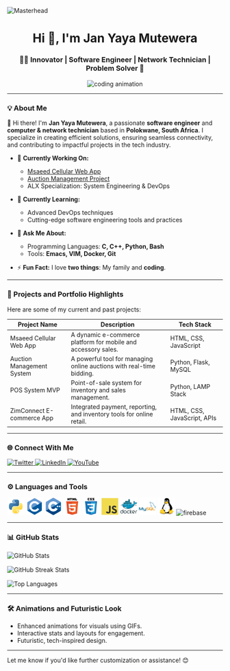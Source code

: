 ![Masterhead](https://images.unsplash.com/photo-1488590528505-98d2b5aba04b?w=400&auto=format&fit=crop&q=60&ixlib=rb-4.0.3&ixid=M3wxMjA3fDB8MHxzZWFyY2h8NXx8cHJvZ3JhbW1pbmclMjBiYW5uZXJzfGVufDB8fDB8fHww)

<h1 align="center">Hi 👋, I'm Jan Yaya Mutewera</h1>
<h3 align="center">👨‍💻 Innovator | Software Engineer | Network Technician | Problem Solver 🚀</h3>

<p align="center">
  <img align="center" src="https://media.giphy.com/media/qgQUggAC3Pfv687qPC/giphy.gif" alt="coding animation" width="500" height="300" />
</p>

---

### 💡 About Me

👋 Hi there! I'm **Jan Yaya Mutewera**, a passionate **software engineer** and **computer & network technician** based in **Polokwane, South Africa**. I specialize in creating efficient solutions, ensuring seamless connectivity, and contributing to impactful projects in the tech industry.

- 🔭 **Currently Working On:**
  - [Msaeed Cellular Web App](https://msaeedcellular.com)
  - [Auction Management Project](https://github.com/KingJ89/auction_management.git)
  - ALX Specialization: System Engineering & DevOps

- 🌱 **Currently Learning:**
  - Advanced DevOps techniques
  - Cutting-edge software engineering tools and practices

- 💬 **Ask Me About:**
  - Programming Languages: **C, C++, Python, Bash**
  - Tools: **Emacs, VIM, Docker, Git**

- ⚡ **Fun Fact:** I love **two things**: My family and **coding**.

---

### 🌟 Projects and Portfolio Highlights
Here are some of my current and past projects:

| **Project Name**          | **Description**                                                                 | **Tech Stack**             |
|----------------------------|---------------------------------------------------------------------------------|----------------------------|
| Msaeed Cellular Web App    | A dynamic e-commerce platform for mobile and accessory sales.                   | HTML, CSS, JavaScript      |
| Auction Management System | A powerful tool for managing online auctions with real-time bidding.            | Python, Flask, MySQL       |
| POS System MVP             | Point-of-sale system for inventory and sales management.                        | Python, LAMP Stack         |
| ZimConnect E-commerce App  | Integrated payment, reporting, and inventory tools for online retail.           | HTML, CSS, JavaScript, APIs|

---

### 🌐 Connect With Me

<p align="left">
  <a href="https://twitter.com/@janmutewera1" target="_blank">
    <img src="https://raw.githubusercontent.com/rahuldkjain/github-profile-readme-generator/master/src/images/icons/Social/twitter.svg" alt="Twitter" height="30" width="40" />
  </a>
  <a href="https://linkedin.com/in/jan-mutewera-2406419a" target="_blank">
    <img src="https://raw.githubusercontent.com/rahuldkjain/github-profile-readme-generator/master/src/images/icons/Social/linked-in-alt.svg" alt="LinkedIn" height="30" width="40" />
  </a>
  <a href="https://www.youtube.com/channel/UCQZPAXMT0DO-ERCBUYO9PJA" target="_blank">
    <img src="https://raw.githubusercontent.com/rahuldkjain/github-profile-readme-generator/master/src/images/icons/Social/youtube.svg" alt="YouTube" height="30" width="40" />
  </a>
</p>

---

### ⚙️ Languages and Tools
<p align="left">
  <img src="https://raw.githubusercontent.com/devicons/devicon/master/icons/python/python-original.svg" alt="python" width="40" height="40"/>
  <img src="https://raw.githubusercontent.com/devicons/devicon/master/icons/c/c-original.svg" alt="c" width="40" height="40"/>
  <img src="https://raw.githubusercontent.com/devicons/devicon/master/icons/cplusplus/cplusplus-original.svg" alt="cplusplus" width="40" height="40"/>
  <img src="https://raw.githubusercontent.com/devicons/devicon/master/icons/html5/html5-original-wordmark.svg" alt="html5" width="40" height="40"/>
  <img src="https://raw.githubusercontent.com/devicons/devicon/master/icons/css3/css3-original-wordmark.svg" alt="css3" width="40" height="40"/>
  <img src="https://raw.githubusercontent.com/devicons/devicon/master/icons/javascript/javascript-original.svg" alt="javascript" width="40" height="40"/>
  <img src="https://raw.githubusercontent.com/devicons/devicon/master/icons/docker/docker-original-wordmark.svg" alt="docker" width="40" height="40"/>
  <img src="https://raw.githubusercontent.com/devicons/devicon/master/icons/mysql/mysql-original-wordmark.svg" alt="mysql" width="40" height="40"/>
  <img src="https://raw.githubusercontent.com/devicons/devicon/master/icons/linux/linux-original.svg" alt="linux" width="40" height="40"/>
  <img src="https://www.vectorlogo.zone/logos/firebase/firebase-icon.svg" alt="firebase" width="40" height="40"/>
</p>

---

### 📊 GitHub Stats
<p>
  <img align="center" src="https://github-readme-stats.vercel.app/api?username=kingj89&show_icons=true&locale=en" alt="GitHub Stats" />
</p>
<p>
  <img align="center" src="https://github-readme-streak-stats.herokuapp.com/?user=kingj89" alt="GitHub Streak Stats" />
</p>
<p>
  <img align="center" src="https://github-readme-stats.vercel.app/api/top-langs?username=kingj89&show_icons=true&locale=en&layout=compact" alt="Top Languages" />
</p>

---

### 🛠️ Animations and Futuristic Look
- Enhanced animations for visuals using GIFs.
- Interactive stats and layouts for engagement.
- Futuristic, tech-inspired design.

---

Let me know if you'd like further customization or assistance! 😊
